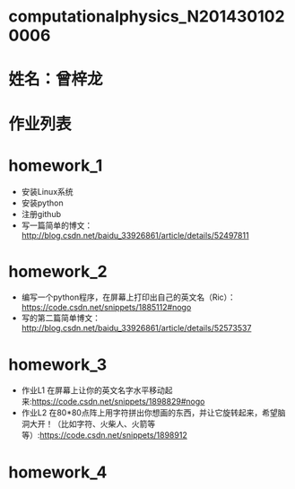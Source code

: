 # computationalphysics_N2014301020006
# 姓名：曾梓龙
# 作业列表
# homework_1
- 安装Linux系统
- 安装python
- 注册github
- 写一篇简单的博文：http://blog.csdn.net/baidu_33926861/article/details/52497811

# homework_2
- 编写一个python程序，在屏幕上打印出自己的英文名（Ric）：https://code.csdn.net/snippets/1885112#nogo
- 写的第二篇简单博文：http://blog.csdn.net/baidu_33926861/article/details/52573537

# homework_3
- 作业L1 在屏幕上让你的英文名字水平移动起来:https://code.csdn.net/snippets/1898829#nogo
- 作业L2 在80*80点阵上用字符拼出你想画的东西，并让它旋转起来，希望脑洞大开！（比如字符、火柴人、火箭等等）:https://code.csdn.net/snippets/1898912

# homework_4
